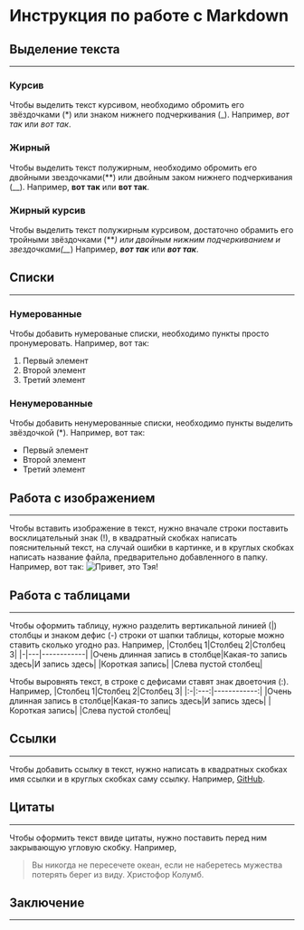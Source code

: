 # Инструкция по работе с Markdown

## Выделение текста
--------
### Курсив 
Чтобы выделить текст курсивом, необходимо обромить его звёздочками (*) или знаком нижнего подчеркивания (_). Например, *вот так* или _вот так_.

### Жирный
Чтобы выделить текст полужирным, необходимо обромить его двойными звездочками(**) или двойным заком нижнего подчеркивания (__). Например, **вот так** или __вот так__.

### Жирный курсив
Чтобы выделить текст полужирным курсивом, достаточно обрамить его тройными звёздочками (***) или двойным нижним подчеркиванием и звездочками(__*) Например, ***вот так*** или __*вот так*__.

## Списки
----
### Нумерованные
Чтобы добавить нумерованые списки, необходимо пункты просто пронумеровать. Например, вот так:
1. Первый элемент 
2. Второй элемент 
3. Третий элемент 

### Ненумерованные
Чтобы добавить ненумерованные списки, необходимо пункты выделить звёздочкой (*).
Например, вот так:
* Первый элемент
* Второй элемент
* Третий элемент

## Работа с изображением
---
Чтобы вставить изображение в текст, нужно вначале строки поставить восклицательный знак (!), в квадратный скобках написать пояснительный текст, на случай ошибки в картинке, и в круглых скобках написать название файла, предварительно добавленного в папку. Например, вот так:
![Привет, это Тэя!](Тэя.jpeg)

## Работа с таблицами
---
Чтобы оформить таблицу, нужно разделить вертикальной линией (|) столбцы и знаком дефис (-) строки от шапки таблицы, которые можно ставить сколько угодно раз. Например, 
|Столбец 1|Столбец 2|Столбец 3|
|-|---|------------|
|Очень длинная запись в столбце|Какая-то запись здесь|И запись здесь|
|Короткая запись| |Слева пустой столбец|

Чтобы выровнять текст, в строке с дефисами ставят знак двоеточия (:). Например, 
|Столбец 1|Столбец 2|Столбец 3|
|:-|:---:|------------:|
|Очень длинная запись в столбце|Какая-то запись здесь|И запись здесь|
|Короткая запись| |Слева пустой столбец|

## Ссылки
--- 
Чтобы добавить ссылку в текст, нужно написать в квадратных скобках имя ссылки и в круглых скобках саму ссылку. Например, [GitHub](https://github.com/).

## Цитаты
---
Чтобы оформить текст ввиде цитаты, нужно поставить перед ним закрывающую угловую скобку. Например, 
> Вы никогда не пересечете океан, если не наберетесь мужества потерять берег из виду.
Христофор Колумб.

## Заключение
---

